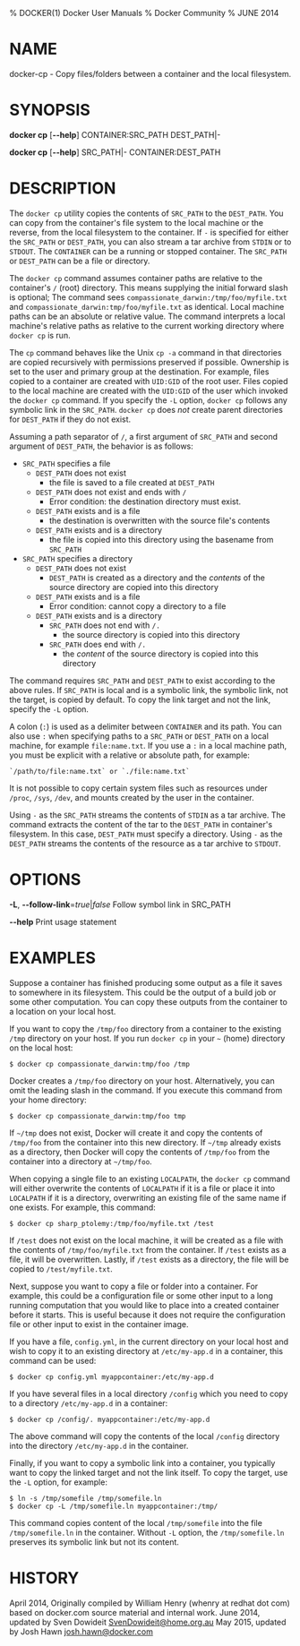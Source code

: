 % DOCKER(1) Docker User Manuals
% Docker Community
% JUNE 2014
# NAME
docker-cp - Copy files/folders between a container and the local filesystem.

# SYNOPSIS
**docker cp**
[**--help**]
CONTAINER:SRC_PATH DEST_PATH|-

**docker cp**
[**--help**]
SRC_PATH|- CONTAINER:DEST_PATH

# DESCRIPTION

The `docker cp` utility copies the contents of `SRC_PATH` to the `DEST_PATH`.
You can copy from the container's file system to the local machine or the
reverse, from the local filesystem to the container. If `-` is specified for
either the `SRC_PATH` or `DEST_PATH`, you can also stream a tar archive from
`STDIN` or to `STDOUT`. The `CONTAINER` can be a running or stopped container.
The `SRC_PATH` or `DEST_PATH` can be a file or directory.

The `docker cp` command assumes container paths are relative to the container's 
`/` (root) directory. This means supplying the initial forward slash is optional; 
The command sees `compassionate_darwin:/tmp/foo/myfile.txt` and
`compassionate_darwin:tmp/foo/myfile.txt` as identical. Local machine paths can
be an absolute or relative value. The command interprets a local machine's
relative paths as relative to the current working directory where `docker cp` is
run.

The `cp` command behaves like the Unix `cp -a` command in that directories are
copied recursively with permissions preserved if possible. Ownership is set to
the user and primary group at the destination. For example, files copied to a
container are created with `UID:GID` of the root user. Files copied to the local
machine are created with the `UID:GID` of the user which invoked the `docker cp`
command.  If you specify the `-L` option, `docker cp` follows any symbolic link
in the `SRC_PATH`. `docker cp` does *not* create parent directories for
`DEST_PATH` if they do not exist.

Assuming a path separator of `/`, a first argument of `SRC_PATH` and second
argument of `DEST_PATH`, the behavior is as follows:

- `SRC_PATH` specifies a file
    - `DEST_PATH` does not exist
        - the file is saved to a file created at `DEST_PATH`
    - `DEST_PATH` does not exist and ends with `/`
        - Error condition: the destination directory must exist.
    - `DEST_PATH` exists and is a file
        - the destination is overwritten with the source file's contents
    - `DEST_PATH` exists and is a directory
        - the file is copied into this directory using the basename from
          `SRC_PATH`
- `SRC_PATH` specifies a directory
    - `DEST_PATH` does not exist
        - `DEST_PATH` is created as a directory and the *contents* of the source
           directory are copied into this directory
    - `DEST_PATH` exists and is a file
        - Error condition: cannot copy a directory to a file
    - `DEST_PATH` exists and is a directory
        - `SRC_PATH` does not end with `/.`
            - the source directory is copied into this directory
        - `SRC_PATH` does end with `/.`
            - the *content* of the source directory is copied into this
              directory

The command requires `SRC_PATH` and `DEST_PATH` to exist according to the above
rules. If `SRC_PATH` is local and is a symbolic link, the symbolic link, not
the target, is copied by default. To copy the link target and not the link, 
specify the `-L` option.

A colon (`:`) is used as a delimiter between `CONTAINER` and its path. You can
also use `:` when specifying paths to a `SRC_PATH` or `DEST_PATH` on a local
machine, for example  `file:name.txt`. If you use a `:` in a local machine path,
you must be explicit with a relative or absolute path, for example:

    `/path/to/file:name.txt` or `./file:name.txt`

It is not possible to copy certain system files such as resources under
`/proc`, `/sys`, `/dev`, and mounts created by the user in the container.

Using `-` as the `SRC_PATH` streams the contents of `STDIN` as a tar archive.
The command extracts the content of the tar to the `DEST_PATH` in container's
filesystem. In this case, `DEST_PATH` must specify a directory. Using `-` as
the `DEST_PATH` streams the contents of the resource as a tar archive to `STDOUT`.

# OPTIONS
**-L**, **--follow-link**=*true*|*false*
  Follow symbol link in SRC_PATH

**--help**
  Print usage statement

# EXAMPLES

Suppose a container has finished producing some output as a file it saves
to somewhere in its filesystem. This could be the output of a build job or
some other computation. You can copy these outputs from the container to a
location on your local host.

If you want to copy the `/tmp/foo` directory from a container to the
existing `/tmp` directory on your host. If you run `docker cp` in your `~`
(home) directory on the local host:

    $ docker cp compassionate_darwin:tmp/foo /tmp

Docker creates a `/tmp/foo` directory on your host. Alternatively, you can omit
the leading slash in the command. If you execute this command from your home
directory:

    $ docker cp compassionate_darwin:tmp/foo tmp

If `~/tmp` does not exist, Docker will create it and copy the contents of
`/tmp/foo` from the container into this new directory. If `~/tmp` already
exists as a directory, then Docker will copy the contents of `/tmp/foo` from
the container into a directory at `~/tmp/foo`.

When copying a single file to an existing `LOCALPATH`, the `docker cp` command
will either overwrite the contents of `LOCALPATH` if it is a file or place it
into `LOCALPATH` if it is a directory, overwriting an existing file of the same
name if one exists. For example, this command:

    $ docker cp sharp_ptolemy:/tmp/foo/myfile.txt /test

If `/test` does not exist on the local machine, it will be created as a file
with the contents of `/tmp/foo/myfile.txt` from the container. If `/test`
exists as a file, it will be overwritten. Lastly, if `/test` exists as a
directory, the file will be copied to `/test/myfile.txt`.

Next, suppose you want to copy a file or folder into a container. For example,
this could be a configuration file or some other input to a long running
computation that you would like to place into a created container before it
starts. This is useful because it does not require the configuration file or
other input to exist in the container image.

If you have a file, `config.yml`, in the current directory on your local host
and wish to copy it to an existing directory at `/etc/my-app.d` in a container,
this command can be used:

    $ docker cp config.yml myappcontainer:/etc/my-app.d

If you have several files in a local directory `/config` which you need to copy
to a directory `/etc/my-app.d` in a container:

    $ docker cp /config/. myappcontainer:/etc/my-app.d

The above command will copy the contents of the local `/config` directory into
the directory `/etc/my-app.d` in the container.

Finally, if you want to copy a symbolic link into a container, you typically
want to  copy the linked target and not the link itself. To copy the target, use
the `-L` option, for example:

    $ ln -s /tmp/somefile /tmp/somefile.ln
    $ docker cp -L /tmp/somefile.ln myappcontainer:/tmp/

This command copies content of the local `/tmp/somefile` into the file
`/tmp/somefile.ln` in the container. Without `-L` option, the `/tmp/somefile.ln`
preserves its symbolic link but not its content.

# HISTORY
April 2014, Originally compiled by William Henry (whenry at redhat dot com)
based on docker.com source material and internal work.
June 2014, updated by Sven Dowideit <SvenDowideit@home.org.au>
May 2015, updated by Josh Hawn <josh.hawn@docker.com>
